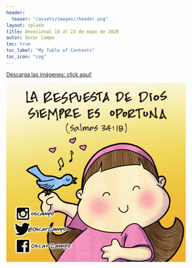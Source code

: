 ```yaml
---
header:
  teaser: "/assets/images//header.png"
layout: splash
title: Devocional 18 al 23 de mayo de 2020
autor: Oscar Campo
toc: true
toc_label: "My Table of Contents"
toc_icon: "cog"
---
```

[Descarga las imágenes: click aquí!](/assets/downloads/Devo18-23may2020.pdf)


[![](/assets/images/Devo18-23may2020.gif)](/assets/downloads/Devo18-23may2020.pdf)
